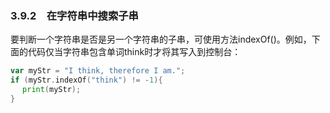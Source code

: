 ### 3.9.2　在字符串中搜索子串

要判断一个字符串是否是另一个字符串的子串，可使用方法indexOf()。例如，下面的代码仅当字符串包含单词think时才将其写入到控制台：

```go
var myStr = "I think, therefore I am.";
if (myStr.indexOf("think") != -1){
　 print(myStr);
}
```

